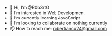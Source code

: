 - 👋 Hi, I’m @R0b3rtG
- 👀 I’m interested in Web Development
- 🌱 I’m currently learning JavaScript
- 💞️ I’m looking to collaborate on nothing currently
- 📫 How to reach me: robertiancu24@gmail.com

<!---
R0b3rtG/R0b3rtG is a ✨ special ✨ repository because its `README.md` (this file) appears on your GitHub profile.
You can click the Preview link to take a look at your changes.
--->
